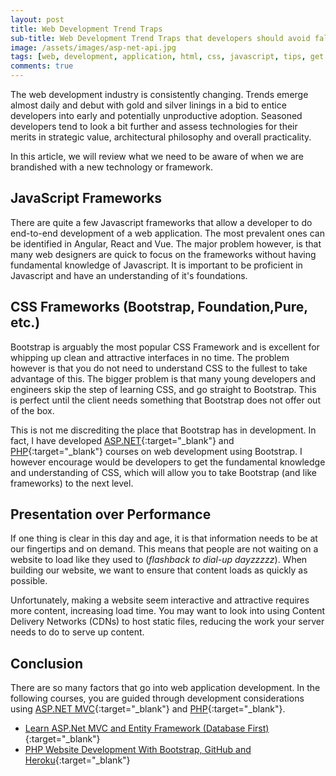 ```yaml
---
layout: post
title: Web Development Trend Traps
sub-title: Web Development Trend Traps that developers should avoid falling into.
image: /assets/images/asp-net-api.jpg
tags: [web, development, application, html, css, javascript, tips, get started]
comments: true
---
```


The web development industry is consistently changing. Trends emerge almost daily and debut with gold and silver linings in a bid to entice developers into early and potentially unproductive adoption. Seasoned developers tend to look a bit further and assess technologies for their merits in strategic value, architectural philosophy and overall practicality. 

In this article, we will review what we need to be aware of when we are brandished with a new technology or framework. 

## JavaScript Frameworks
There are quite a few Javascript frameworks that allow a developer to do end-to-end development of a web application. The most prevalent ones can be identified in Angular, React and Vue. The major problem however, is that many web designers are quick to focus on the frameworks without having fundamental knowledge of Javascript. It is important to be proficient in Javascript and have an understanding of it's foundations. 

## CSS Frameworks (Bootstrap, Foundation,Pure, etc.)
Bootstrap is arguably the most popular CSS Framework and is excellent for whipping up clean and attractive interfaces in no time. The problem however is that you do not need to understand CSS to the fullest to take advantage of this. The bigger problem is that many young developers and engineers skip the step of learning CSS, and go straight to Bootstrap. This is perfect until the client needs something that Bootstrap does not offer out of the box. 

This is not me discrediting the place that Bootstrap has in development. In fact, I have developed [ASP.NET](http://bit.ly/2KZySBm){:target="_blank"} and [PHP](http://bit.ly/2nEh7NT){:target="_blank"} courses on web development using Bootstrap. I however encourage would be developers to get the fundamental knowledge and understanding of CSS, which will allow you to take Bootstrap (and like frameworks) to the next level. 

## Presentation over Performance 
If one thing is clear in this day and age, it is that information needs to be at our fingertips and on demand. This means that people are not waiting on a website to load like they used to (*flashback to dial-up dayzzzzz*). When building our website, we want to ensure that content loads as quickly as possible. 

Unfortunately, making a website seem interactive and attractive requires more content, increasing load time. You may want to look into using Content Delivery Networks (CDNs) to host static files, reducing the work your server needs to do to serve up content. 

## Conclusion
There are so many factors that go into web application development. In the following courses, you are guided through development considerations using [ASP.NET MVC](http://bit.ly/2KZySBm){:target="_blank"} and [PHP](http://bit.ly/2nEh7NT){:target="_blank"}. 

- [Learn ASP.Net MVC and Entity Framework (Database First)](http://bit.ly/2KZySBm){:target="_blank"}
- [PHP Website Development With Bootstrap, GitHub and Heroku](http://bit.ly/2nEh7NT){:target="_blank"}
